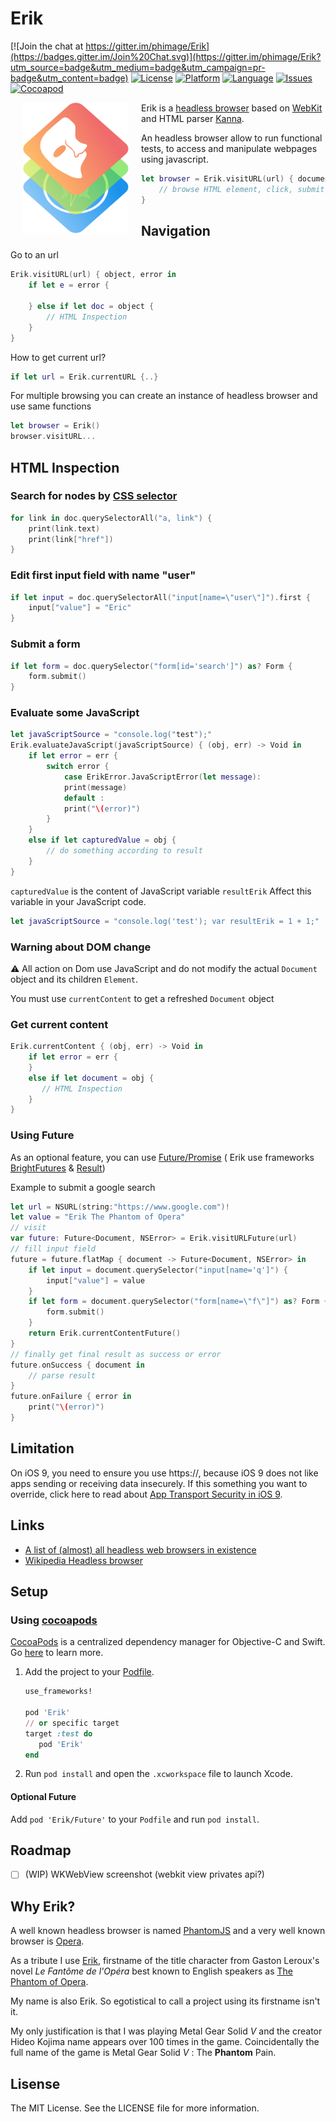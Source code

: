 # Erik

[![Join the chat at https://gitter.im/phimage/Erik](https://badges.gitter.im/Join%20Chat.svg)](https://gitter.im/phimage/Erik?utm_source=badge&utm_medium=badge&utm_campaign=pr-badge&utm_content=badge)
[![License](https://img.shields.io/badge/license-MIT-blue.svg?style=flat
            )](http://mit-license.org) [![Platform](http://img.shields.io/badge/platform-ios_osx-lightgrey.svg?style=flat
             )](https://developer.apple.com/resources/) [![Language](http://img.shields.io/badge/language-swift-orange.svg?style=flat
             )](https://developer.apple.com/swift) [![Issues](https://img.shields.io/github/issues/phimage/Erik.svg?style=flat
           )](https://github.com/phimage/Erik/issues) [![Cocoapod](http://img.shields.io/cocoapods/v/Erik.svg?style=flat)](http://cocoadocs.org/docsets/Erik/)


[<img align="left" src="logo.png" hspace="20">](#logo) Erik is a [headless browser](https://en.wikipedia.org/wiki/Headless_browser) based on [WebKit](https://fr.wikipedia.org/wiki/WebKit) and HTML parser [Kanna](https://github.com/tid-kijyun/Kanna).

An headless browser allow to run functional tests, to access and manipulate webpages using javascript.

```swift
let browser = Erik.visitURL(url) { document, error in
    // browse HTML element, click, submit form and more
}
```

## Navigation
Go to an url
```swift
Erik.visitURL(url) { object, error in
    if let e = error {

    } else if let doc = object {
        // HTML Inspection
    }
}
```
How to get current url?
```swift
if let url = Erik.currentURL {..}
```

For multiple browsing you can create an instance of headless browser and use same functions
```swift
let browser = Erik()
browser.visitURL...
```

## HTML Inspection
### Search for nodes by [CSS selector](http://www.w3schools.com/cssref/css_selectors.asp)
```swift
for link in doc.querySelectorAll("a, link") {
    print(link.text)
    print(link["href"])
}
```
### Edit first input field with name "user"
```swift
if let input = doc.querySelectorAll("input[name=\"user\"]").first {
    input["value"] = "Eric"
}
```

### Submit a form
```swift
if let form = doc.querySelector("form[id='search']") as? Form {
    form.submit()
}
```

### Evaluate some JavaScript
```swift
let javaScriptSource = "console.log("test");"
Erik.evaluateJavaScript(javaScriptSource) { (obj, err) -> Void in
    if let error = err {
        switch error {
            case ErikError.JavaScriptError(let message):
            print(message)
            default :
            print("\(error)")
        }
    }
    else if let capturedValue = obj {
        // do something according to result
    }
}
```
`capturedValue` is the content of JavaScript variable `resultErik`
Affect this variable in your JavaScript code.
```swift
let javaScriptSource = "console.log('test'); var resultErik = 1 + 1;"
```

### Warning about DOM change
:warning: All action on Dom use JavaScript and do not modify the actual
`Document` object and its children `Element`.

You must use `currentContent` to get a refreshed `Document` object

### Get current content
```swift
Erik.currentContent { (obj, err) -> Void in
    if let error = err {
    }
    else if let document = obj {
       // HTML Inspection
    }
}
```
### Using Future
As an optional feature, you can use [Future/Promise](https://en.wikipedia.org/wiki/Futures_and_promises) ( Erik use frameworks [BrightFutures](https://github.com/Thomvis/BrightFutures) & [Result](https://github.com/antitypical/Result))

Example to submit a google search
```swift
let url = NSURL(string:"https://www.google.com")!
let value = "Erik The Phantom of Opera"
// visit
var future: Future<Document, NSError> = Erik.visitURLFuture(url)
// fill input field
future = future.flatMap { document -> Future<Document, NSError> in
    if let input = document.querySelector("input[name='q']") {
        input["value"] = value
    }
    if let form = document.querySelector("form[name=\"f\"]") as? Form {
        form.submit()
    }
    return Erik.currentContentFuture()
}
// finally get final result as success or error
future.onSuccess { document in
    // parse result
}
future.onFailure { error in
    print("\(error)")
}
```

## Limitation
On iOS 9, you need to ensure you use https://, because iOS 9 does not like apps sending or receiving data insecurely. If this something you want to override, click here to read about [App Transport Security in iOS 9](https://www.hackingwithswift.com/example-code/system/how-to-handle-the-https-requirements-in-ios-9-with-app-transport-security).

## Links
- [A list of (almost) all headless web browsers in existence](https://github.com/dhamaniasad/HeadlessBrowsers)
- [Wikipedia Headless browser](https://en.wikipedia.org/wiki/Headless_browser)

## Setup

### Using [cocoapods](http://cocoapods.org/) ##
[CocoaPods](https://cocoapods.org/) is a centralized dependency manager for
Objective-C and Swift. Go [here](https://guides.cocoapods.org/using/index.html)
to learn more.

1. Add the project to your [Podfile](https://guides.cocoapods.org/using/the-podfile.html).

    ```ruby
    use_frameworks!

    pod 'Erik'
    // or specific target
    target :test do
       pod 'Erik'
    end
    ```

2. Run `pod install` and open the `.xcworkspace` file to launch Xcode.


#### Optional Future
Add `pod 'Erik/Future'` to your `Podfile` and run `pod install`.

## Roadmap

- [ ] (WIP) WKWebView screenshot (webkit view privates api?)

## Why Erik?

A well known headless browser is named [PhantomJS](http://phantomjs.org/) and a very well known browser is [Opera](www.opera.com).

As a tribute I use [Erik](https://en.wikipedia.org/wiki/Erik_(The_Phantom_of_the_Opera)), firstname of the title character from Gaston Leroux's novel *Le Fantôme de l'Opéra* best known to English speakers as [The Phantom of Opera](https://en.wikipedia.org/wiki/The_Phantom_of_the_Opera). 

My name is also Erik. So egotistical to call a project using its firstname isn't it.

My only justification is that I was playing Metal Gear Solid *V* and the creator Hideo Kojima name appears over 100 times in the game. Coincidentally the full name of the game is Metal Gear Solid *V* : The  **Phantom** Pain.

## Lisense
The MIT License. See the LICENSE file for more information.
